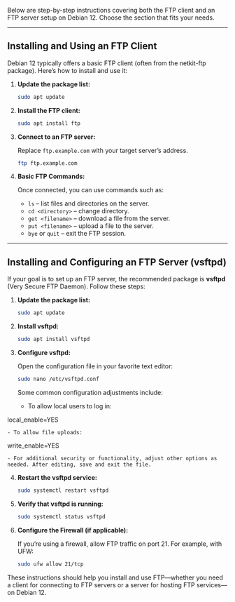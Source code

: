 Below are step-by-step instructions covering both the FTP client and an FTP server setup on Debian 12. Choose the section that fits your needs.

---

## Installing and Using an FTP Client

Debian 12 typically offers a basic FTP client (often from the netkit-ftp package). Here’s how to install and use it:

1. **Update the package list:**
    
    ```bash
    sudo apt update
    ```
    
2. **Install the FTP client:**
    
    ```bash
    sudo apt install ftp
    ```
    
3. **Connect to an FTP server:**
    
    Replace `ftp.example.com` with your target server’s address.
    
    ```bash
    ftp ftp.example.com
    ```
    
4. **Basic FTP Commands:**
    
    Once connected, you can use commands such as:
    
    - `ls` – list files and directories on the server.
    - `cd <directory>` – change directory.
    - `get <filename>` – download a file from the server.
    - `put <filename>` – upload a file to the server.
    - `bye` or `quit` – exit the FTP session.

---

## Installing and Configuring an FTP Server (vsftpd)

If your goal is to set up an FTP server, the recommended package is **vsftpd** (Very Secure FTP Daemon). Follow these steps:

1. **Update the package list:**
    
    ```bash
    sudo apt update
    ```
    
2. **Install vsftpd:**
    
    ```bash
    sudo apt install vsftpd
    ```
    
3. **Configure vsftpd:**
    
    Open the configuration file in your favorite text editor:
    
    ```bash
    sudo nano /etc/vsftpd.conf
    ```
    
    Some common configuration adjustments include:
    
    - To allow local users to log in:
        
local_enable=YES
        
    - To allow file uploads:
        
write_enable=YES
        
    - For additional security or functionality, adjust other options as needed. After editing, save and exit the file.
        
4. **Restart the vsftpd service:**
    
    ```bash
    sudo systemctl restart vsftpd
    ```
    
5. **Verify that vsftpd is running:**
    
    ```bash
    sudo systemctl status vsftpd
    ```
    
6. **Configure the Firewall (if applicable):**
    
    If you’re using a firewall, allow FTP traffic on port 21. For example, with UFW:
    
    ```bash
    sudo ufw allow 21/tcp
    ```
    



These instructions should help you install and use FTP—whether you need a client for connecting to FTP servers or a server for hosting FTP services—on Debian 12.
